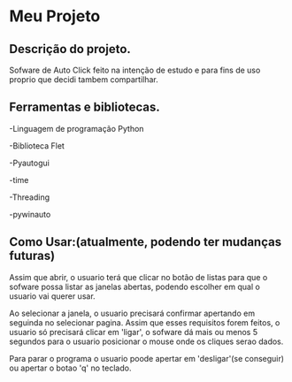 # Meu Projeto

Descrição do projeto.
--------------------------------------------------------------------------------------------------------------------------
Sofware de Auto Click feito na intenção de estudo e para fins de uso proprio que decidi tambem compartilhar.

Ferramentas e bibliotecas.
--------------------------------------------------------------------------------------------------------------------------

-Linguagem de programação Python 

-Biblioteca Flet

-Pyautogui

-time

-Threading

-pywinauto

Como Usar:(atualmente, podendo ter mudanças futuras)
-------------------------------------------------------------------------------------------------------------------------

  Assim que abrir, o usuario terá que clicar no botão de listas para que o sofware possa listar as janelas abertas, podendo escolher em qual o usuario vai querer usar. 

  Ao selecionar a janela, o usuario precisará confirmar apertando em seguinda no selecionar pagina. Assim que esses requisitos forem feitos, o usuario só precisará clicar em 'ligar', o sofware dá mais ou menos 5 segundos para o usuario posicionar o mouse onde os cliques serao dados.

  Para parar o programa o usuario poode apertar em 'desligar'(se conseguir) ou apertar o botao 'q' no teclado.






